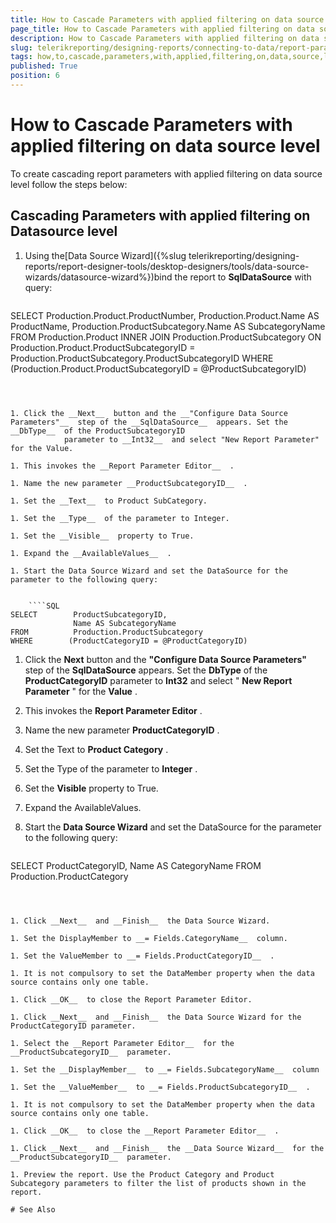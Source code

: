 ```yaml
---
title: How to Cascade Parameters with applied filtering on data source level
page_title: How to Cascade Parameters with applied filtering on data source level | for Telerik Reporting Documentation
description: How to Cascade Parameters with applied filtering on data source level
slug: telerikreporting/designing-reports/connecting-to-data/report-parameters/how-to-cascade-parameters-with-applied-filtering-on-data-source-level
tags: how,to,cascade,parameters,with,applied,filtering,on,data,source,level
published: True
position: 6
---
```


# How to Cascade Parameters with applied filtering on data source level



To create cascading report parameters with applied filtering on data source level follow the steps below:    	

## Cascading Parameters with applied filtering on Datasource level

1. Using the[Data Source Wizard]({%slug telerikreporting/designing-reports/report-designer-tools/desktop-designers/tools/data-source-wizards/datasource-wizard%})bind the report to __SqlDataSource__  with query:

	
    ````SQL
SELECT        Production.Product.ProductNumber, Production.Product.Name AS ProductName, 
              Production.ProductSubcategory.Name AS SubcategoryName
FROM          Production.Product 
              INNER JOIN Production.ProductSubcategory 
                   ON Production.Product.ProductSubcategoryID = Production.ProductSubcategory.ProductSubcategoryID
WHERE        (Production.Product.ProductSubcategoryID = @ProductSubcategoryID)
````



1. Click the __Next__  button and the __"Configure Data Source Parameters"__  step of the __SqlDataSource__  appears. Set the __DbType__  of the ProductSubcategoryID
			parameter to __Int32__  and select "New Report Parameter" for the Value.

1. This invokes the __Report Parameter Editor__  .

1. Name the new parameter __ProductSubcategoryID__  .

1. Set the __Text__  to Product SubCategory.

1. Set the __Type__  of the parameter to Integer.

1. Set the __Visible__  property to True.

1. Expand the __AvailableValues__  .

1. Start the Data Source Wizard and set the DataSource for the parameter to the following query:

	
    ````SQL
SELECT        ProductSubcategoryID, 
              Name AS SubcategoryName
FROM          Production.ProductSubcategory
WHERE        (ProductCategoryID = @ProductCategoryID)
````



1. Click the __Next__  button and the __"Configure Data Source Parameters"__  step of 
			the __SqlDataSource__  appears. Set the __DbType__  of the __ProductCategoryID__  parameter to __Int32__  and select " __New Report Parameter__  " for the __Value__  .

1. This invokes the __Report Parameter Editor__  .

1. Name the new parameter __ProductCategoryID__  .

1. Set the Text to __Product Category__  .

1. Set the Type of the parameter to __Integer__  .

1. Set the __Visible__  property to True.

1. Expand the AvailableValues.

1. Start the __Data Source Wizard__  and set the DataSource for 
			the parameter to the following query:

	
    ````SQL
SELECT
              ProductCategoryID,
              Name AS CategoryName
FROM
              Production.ProductCategory
````



1. Click __Next__  and __Finish__  the Data Source Wizard.

1. Set the DisplayMember to __= Fields.CategoryName__  column.

1. Set the ValueMember to __= Fields.ProductCategoryID__  .

1. It is not compulsory to set the DataMember property when the data source contains only one table.

1. Click __OK__  to close the Report Parameter Editor.

1. Click __Next__  and __Finish__  the Data Source Wizard for the ProductCategoryID parameter.

1. Select the __Report Parameter Editor__  for the __ProductSubcategoryID__  parameter.

1. Set the __DisplayMember__  to __= Fields.SubcategoryName__  column

1. Set the __ValueMember__  to __= Fields.ProductSubcategoryID__  .

1. It is not compulsory to set the DataMember property when the data source contains only one table.

1. Click __OK__  to close the __Report Parameter Editor__  .

1. Click __Next__  and __Finish__  the __Data Source Wizard__  for the __ProductSubcategoryID__  parameter.

1. Preview the report. Use the Product Category and Product Subcategory parameters to filter the list of products shown in the report.

# See Also


